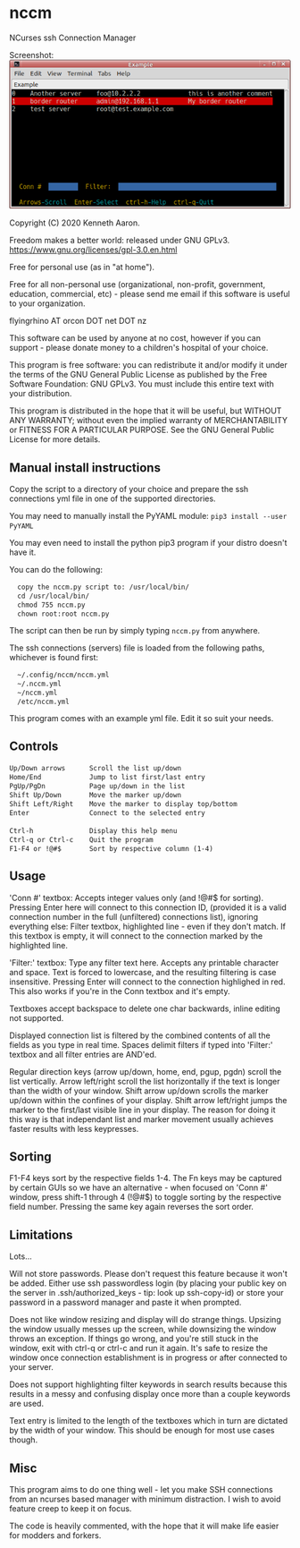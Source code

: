 # nccm
NCurses ssh Connection Manager

Screenshot:
![](images/program_screenshot.png)

Copyright (C) 2020 Kenneth Aaron.

Freedom makes a better world: released under GNU GPLv3.
https://www.gnu.org/licenses/gpl-3.0.en.html

Free for personal use (as in "at home").

Free for all non-personal use (organizational,
non-profit, government, education, commercial, etc) -
please send me email if this software is useful to your
organization.

flyingrhino AT orcon DOT net DOT nz

This software can be used by anyone at no cost, however
if you can support - please donate money to a
children's hospital of your choice.

This program is free software: you can redistribute it
and/or modify it under the terms of the GNU General Public
License as published by the Free Software Foundation:
GNU GPLv3. You must include this entire text with your
distribution.

This program is distributed in the hope that it will be
useful, but WITHOUT ANY WARRANTY; without even the implied
warranty of MERCHANTABILITY or FITNESS FOR A PARTICULAR
PURPOSE.
See the GNU General Public License for more details.


Manual install instructions
---------------------------

Copy the script to a directory of your choice and prepare
the ssh connections yml file in one of the supported
directories.

You may need to manually install the PyYAML module:
  `pip3 install --user PyYAML`

You may even need to install the python pip3 program if
your distro doesn't have it.

You can do the following:
```
  copy the nccm.py script to: /usr/local/bin/
  cd /usr/local/bin/
  chmod 755 nccm.py
  chown root:root nccm.py
```

The script can then be run by simply typing `nccm.py`
from anywhere.

The ssh connections (servers) file is loaded from the
following paths, whichever is found first:
```
  ~/.config/nccm/nccm.yml
  ~/.nccm.yml
  ~/nccm.yml
  /etc/nccm.yml
```

This program comes with an example yml file. Edit it
so suit your needs.


Controls
--------

```
Up/Down arrows      Scroll the list up/down
Home/End            Jump to list first/last entry
PgUp/PgDn           Page up/down in the list
Shift Up/Down       Move the marker up/down
Shift Left/Right    Move the marker to display top/bottom
Enter               Connect to the selected entry

Ctrl-h              Display this help menu
Ctrl-q or Ctrl-c    Quit the program
F1-F4 or !@#$       Sort by respective column (1-4)
```

Usage
-----

'Conn #' textbox:
Accepts integer values only (and !@#$ for sorting).
Pressing Enter here will connect to this connection ID,
(provided it is a valid connection number in the full
(unfiltered) connections list), ignoring everything else:
Filter textbox, highlighted line - even if they don't
match. If this textbox is empty, it will connect to the
connection marked by the highlighted line.

'Filter:' textbox:
Type any filter text here.
Accepts any printable character and space.
Text is forced to lowercase, and the resulting filtering
is case insensitive.
Pressing Enter will connect to the connection highlighed
in red. This also works if you're in the Conn textbox
and it's empty.

Textboxes accept backspace to delete one char backwards,
inline editing not supported.

Displayed connection list is filtered by the combined
contents of all the fields as you type in real time.
Spaces delimit filters if typed into 'Filter:' textbox
and all filter entries are AND'ed.

Regular direction keys (arrow up/down, home, end, pgup,
pgdn) scroll the list vertically.
Arrow left/right scroll the list horizontally if the text
is longer than the width of your window.
Shift arrow up/down scrolls the marker up/down within the
confines of your display. Shift arrow left/right jumps
the marker to the first/last visible line in your display.
The reason for doing it this way is that independant
list and marker movement usually achieves faster results
with less keypresses.


Sorting
-------

F1-F4 keys sort by the respective fields 1-4.
The Fn keys may be captured by certain GUIs so we have
an alternative - when focused on 'Conn #' window, press
shift-1 through 4 (!@#$) to toggle sorting by the
respective field number.
Pressing the same key again reverses the sort order.


Limitations
-----------

Lots...

Will not store passwords. Please don't request this
feature because it won't be added.
Either use ssh passwordless login (by placing your
public key on the server in .ssh/authorized_keys - tip:
look up ssh-copy-id) or store your password in a
password manager and paste it when prompted.

Does not like window resizing and display will do
strange things. Upsizing the window usually messes
up the screen, while downsizing the window throws
an exception.
If things go wrong, and you're still stuck in the window,
exit with ctrl-q or ctrl-c and run it again.
It's safe to resize the window once connection
establishment is in progress or after connected to
your server.

Does not support highlighting filter keywords in search
results because this results in a messy and confusing
display once more than a couple keywords are used.

Text entry is limited to the length of the textboxes
which in turn are dictated by the width of your window.
This should be enough for most use cases though.


Misc
----

This program aims to do one thing well - let you make SSH
connections from an ncurses based manager with minimum
distraction. I wish to avoid feature creep to keep it
on focus.

The code is heavily commented, with the hope that it will
make life easier for modders and forkers.
